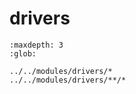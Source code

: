# drivers

```{toctree}
:maxdepth: 3
:glob:

../../modules/drivers/*
../../modules/drivers/**/*
```
